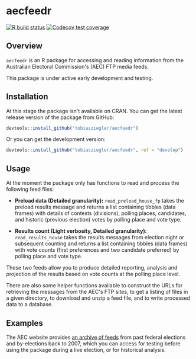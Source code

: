 # aecfeedr

<!-- badges: start -->
[![R build status](https://github.com/tobiasziegler/aecfeedr/workflows/R-CMD-check/badge.svg)](https://github.com/tobiasziegler/aecfeedr/actions)
[![Codecov test coverage](https://codecov.io/gh/tobiasziegler/aecfeedr/branch/develop/graph/badge.svg)](https://codecov.io/gh/tobiasziegler/aecfeedr?branch=develop)
<!-- badges: end -->

## Overview

`aecfeedr` is an R package for accessing and reading information from the Australian Electoral Commission's (AEC) FTP media feeds.

This package is under active early development and testing.

## Installation

At this stage the package isn't available on CRAN. You can get the latest release version of the package from GitHub:

``` r
devtools::install_github("tobiasziegler/aecfeedr")
```

Or you can get the development version:

``` r
devtools::install_github("tobiasziegler/aecfeedr", ref = "develop")
```

## Usage

At the moment the package only has functions to read and process the following feed files:

- **Preload data (Detailed granularity):** `read_preload_house_fp` takes the preload results message and returns a list containing tibbles (data frames) with details of contests (divisions), polling places, candidates, and historic (previous election) votes by polling place and vote type.

- **Results count (Light verbosity, Detailed granularity):** `read_results_house` takes the results messages from election night or subsequent counting and returns a list containing tibbles (data frames) with vote counts (first preferences and two candidate preferred) by polling place and vote type.

These two feeds allow you to produce detailed reporting, analysis and projection of the results based on vote counts at the polling place level.

There are also some helper functions available to construct the URLs for retrieving the messages from the AEC's FTP sites, to get a listing of files in a given directory, to download and unzip a feed file, and to write processed data to a database.

## Examples

The AEC website provides [an archive of feeds](https://results.aec.gov.au/) from past federal elections and by-elections back to 2007, which you can access for testing before using the package during a live election, or for historical analysis.
